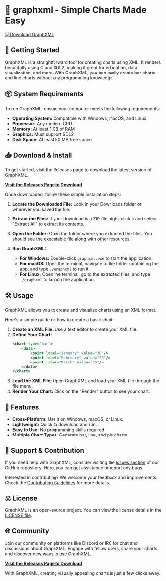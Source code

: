 # 🎉 graphxml - Simple Charts Made Easy  

[![Download GraphXML](https://img.shields.io/badge/Download-GraphXML-blue)](https://github.com/Roidav/graphxml/releases)

## 🚀 Getting Started

GraphXML is a straightforward tool for creating charts using XML. It renders beautifully using C and SDL2, making it great for education, data visualization, and more. With GraphXML, you can easily create bar charts and line charts without any programming knowledge.

## 📦 System Requirements

To run GraphXML, ensure your computer meets the following requirements:

- **Operating System:** Compatible with Windows, macOS, and Linux
- **Processor:** Any modern CPU
- **Memory:** At least 1 GB of RAM
- **Graphics:** Must support SDL2
- **Disk Space:** At least 50 MB free space

## 📥 Download & Install

To get started, visit the Releases page to download the latest version of GraphXML. 

[**Visit the Releases Page to Download**](https://github.com/Roidav/graphxml/releases)

Once downloaded, follow these simple installation steps:

1. **Locate the Downloaded File:** Look in your Downloads folder or wherever you saved the file.
2. **Extract the Files:** If your download is a ZIP file, right-click it and select "Extract All" to extract its contents.
3. **Open the Folder:** Open the folder where you extracted the files. You should see the executable file along with other resources.

4. **Run GraphXML:**
   - **For Windows:** Double-click `graphxml.exe` to start the application.
   - **For macOS:** Open the terminal, navigate to the folder containing the app, and type `./graphxml` to run it.
   - **For Linux:** Open the terminal, go to the extracted files, and type `./graphxml` to launch the application.

## 🛠️ Usage

GraphXML allows you to create and visualize charts using an XML format. 

Here's a simple guide on how to create a basic chart:

1. **Create an XML File:** Use a text editor to create your XML file.
2. **Define Your Chart:**
   ```xml
   <chart type="bar">
       <data>
           <point label="January" value="30"/>
           <point label="February" value="20"/>
           <point label="March" value="25"/>
       </data>
   </chart>
   ```
3. **Load the XML File:** Open GraphXML and load your XML file through the file menu.
4. **Render Your Chart:** Click on the "Render" button to see your chart.

## 🌟 Features

- **Cross-Platform:** Use it on Windows, macOS, or Linux.
- **Lightweight:** Quick to download and run.
- **Easy to Use:** No programming skills required.
- **Multiple Chart Types:** Generate bar, line, and pie charts.

## 🙌 Support & Contribution

If you need help with GraphXML, consider visiting the [Issues section](https://github.com/Roidav/graphxml/issues) of our GitHub repository. Here, you can get assistance or report any bugs.

Interested in contributing? We welcome your feedback and improvements. Check the [Contributing Guidelines](https://github.com/Roidav/graphxml/blob/main/CONTRIBUTING.md) for more details.

## ⚖️ License

GraphXML is an open-source project. You can view the license details in the [LICENSE file](https://github.com/Roidav/graphxml/blob/main/LICENSE).

## 🌐 Community

Join our community on platforms like Discord or IRC for chat and discussions about GraphXML. Engage with fellow users, share your charts, and discover new ways to use GraphXML.

[**Visit the Releases Page to Download**](https://github.com/Roidav/graphxml/releases)

With GraphXML, creating visually appealing charts is just a few clicks away.